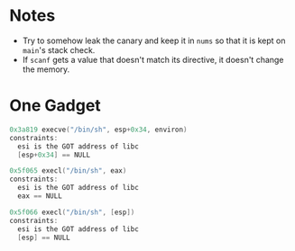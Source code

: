 # Notes
- Try to somehow leak the canary and keep it in `nums` so that it is kept on `main`'s stack check.
- If `scanf` gets a value that doesn't match its directive, it doesn't change the memory.


# One Gadget
```c
0x3a819 execve("/bin/sh", esp+0x34, environ)
constraints:
  esi is the GOT address of libc
  [esp+0x34] == NULL

0x5f065 execl("/bin/sh", eax)
constraints:
  esi is the GOT address of libc
  eax == NULL

0x5f066 execl("/bin/sh", [esp])
constraints:
  esi is the GOT address of libc
  [esp] == NULL
```
